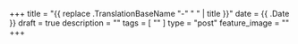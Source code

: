 +++
title = "{{ replace .TranslationBaseName "-" " " | title }}"
date = {{ .Date }}
draft = true
description = ""
tags = [ "" ]
type = "post"
feature_image = ""
+++